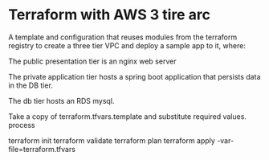 # Terraform with AWS 3 tire arc

A template and configuration that reuses modules from the terraform registry to
create a three tier VPC and deploy a sample app to it, where:

The public presentation tier is an nginx web server


The private application tier hosts a spring boot application that persists data
in the DB tier.

The db tier hosts an RDS mysql.



Take a copy of terraform.tfvars.template and substitute required values.
process

terraform init
terraform validate
terraform plan
terraform apply -var-file=terraform.tfvars



